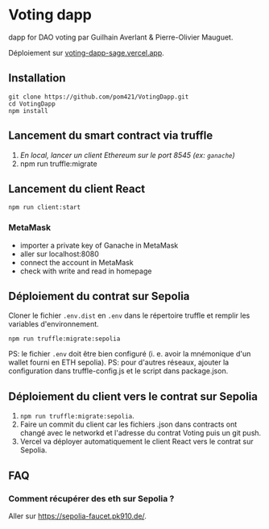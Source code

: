 # Voting dapp

dapp for DAO voting par Guilhain Averlant & Pierre-Olivier Mauguet.

Déploiement sur [voting-dapp-sage.vercel.app](voting-dapp-sage.vercel.app).

## Installation

```shell
git clone https://github.com/pom421/VotingDapp.git
cd VotingDapp
npm install
```

## Lancement du smart contract via truffle

1. *En local, lancer un client Ethereum sur le port 8545 (ex: `ganache`)*
1. npm run truffle:migrate

## Lancement du client React

```shell
npm run client:start
```
### MetaMask

- importer a private key of Ganache in MetaMask 
- aller sur localhost:8080
- connect the account in MetaMask
- check with write and read in homepage

## Déploiement du contrat sur Sepolia

Cloner le fichier `.env.dist` en `.env` dans le répertoire truffle et remplir les variables d'environnement.

```shell
npm run truffle:migrate:sepolia
```

PS: le fichier `.env` doit être bien configuré (i. e. avoir la mnémonique d'un wallet fourni en ETH sepolia).
PS: pour d'autres réseaux, ajouter la configuration dans truffle-config.js et le script dans package.json.

## Déploiement du client vers le contrat sur Sepolia

1. `npm run truffle:migrate:sepolia`.
1. Faire un commit du client car les fichiers .json dans contracts ont changé avec le networkd et l'adresse du contrat Voting puis un git push.
1. Vercel va déployer automatiquement le client React vers le contrat sur Sepolia.

## FAQ

### Comment récupérer des eth sur Sepolia ? 

Aller sur https://sepolia-faucet.pk910.de/.
